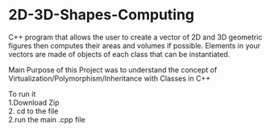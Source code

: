 # 2D-3D-Shapes-Computing

C++ program that allows the user to create a vector of 2D and 3D geometric
figures then computes their areas and volumes if possible. Elements in your vectors
are made of objects of each class that can be instantiated.

Main Purpose of this Project was to understand the concept of Virtualization/Polymorphism/Inheritance with Classes in C++

To run it<br />
1.Download Zip <br />
2. cd to the file<br />
2.run the main .cpp file<br />
